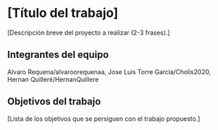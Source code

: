 # [Título del trabajo]

[Descripción breve del proyecto a realizar (2-3 frases).]

## Integrantes del equipo

Alvaro Requena/alvaroorequenaa, Jose Luis Torre Garcia/Cholis2020, Hernan Quilleré/HernanQuillere

## Objetivos del trabajo

[Lista de los objetivos que se persiguen con el trabajo propuesto.]
